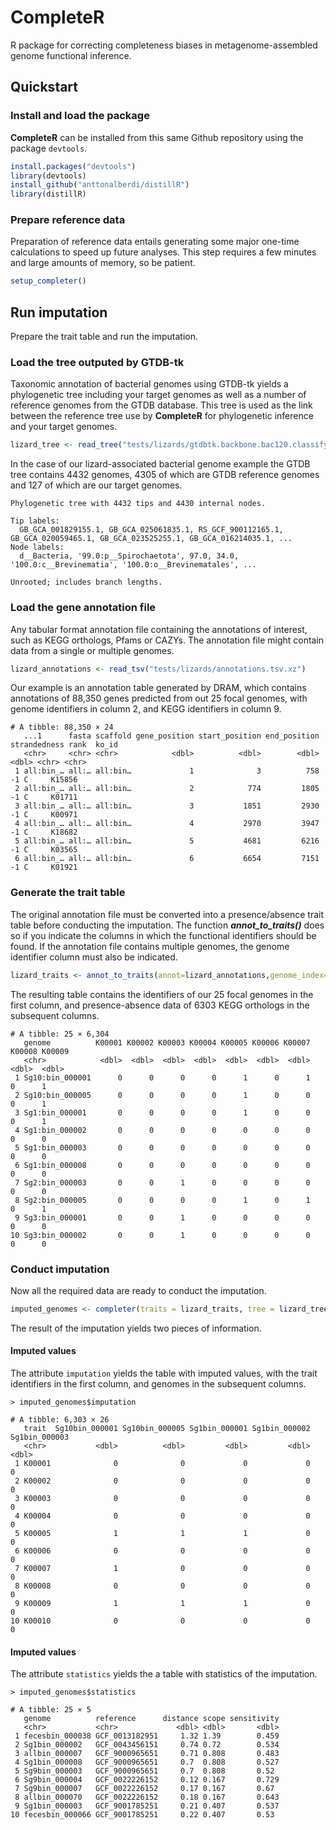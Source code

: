 # CompleteR

R package for correcting completeness biases in metagenome-assembled genome functional inference.

## Quickstart

### Install and load the package

**CompleteR** can be installed from this same Github repository using the package `devtools`.

```r
install.packages("devtools")
library(devtools)
install_github("anttonalberdi/distillR")
library(distillR)
```

### Prepare reference data

Preparation of reference data entails generating some major one-time calculations to speed up future analyses. This step requires a few minutes and large amounts of memory, so be patient.

```r
setup_completer()
```

## Run imputation

Prepare the trait table and run the imputation.

### Load the tree outputed by GTDB-tk

Taxonomic annotation of bacterial genomes using GTDB-tk yields a phylogenetic tree including your target genomes as well as a number of reference genomes from the GTDB database. This tree is used as the link between the reference tree use by **CompleteR** for phylogenetic inference and your target genomes.

```r
lizard_tree <- read_tree("tests/lizards/gtdbtk.backbone.bac120.classify.tree")
```

In the case of our lizard-associated bacterial genome example the GTDB tree contains 4432 genomes, 4305 of which are GTDB reference genomes and 127 of which are our target genomes.

```
Phylogenetic tree with 4432 tips and 4430 internal nodes.

Tip labels:
  GB_GCA_001829155.1, GB_GCA_025061835.1, RS_GCF_900112165.1, GB_GCA_020059465.1, GB_GCA_023525255.1, GB_GCA_016214035.1, ...
Node labels:
  d__Bacteria, '99.0:p__Spirochaetota', 97.0, 34.0, '100.0:c__Brevinematia', '100.0:o__Brevinematales', ...

Unrooted; includes branch lengths.
```

### Load the gene annotation file

Any tabular format annotation file containing the annotations of interest, such as KEGG orthologs, Pfams or CAZYs. The annotation file might contain data from a single or multiple genomes.

```r
lizard_annotations <- read_tsv("tests/lizards/annotations.tsv.xz") 
```

Our example is an annotation table generated by DRAM, which contains annotations of 88,350 genes predicted from out 25 focal genomes, with genome identifiers in column 2, and KEGG identifiers in column 9.

```
# A tibble: 88,350 × 24
   ...1      fasta scaffold gene_position start_position end_position strandedness rank  ko_id
   <chr>     <chr> <chr>            <dbl>          <dbl>        <dbl>        <dbl> <chr> <chr>
 1 all:bin_… all:… all:bin…             1              3          758           -1 C     K15856     
 2 all:bin_… all:… all:bin…             2            774         1805           -1 C     K01711           
 3 all:bin_… all:… all:bin…             3           1851         2930           -1 C     K00971      
 4 all:bin_… all:… all:bin…             4           2970         3947           -1 C     K18682 
 5 all:bin_… all:… all:bin…             5           4681         6216           -1 C     K03565  
 6 all:bin_… all:… all:bin…             6           6654         7151           -1 C     K01921
```

### Generate the trait table

The original annotation file must be converted into a presence/absence trait table before conducting the imputation. The function ***annot_to_traits()*** does so if you indicate the columns in which the functional identifiers should be found. If the annotation file contains multiple genomes, the genome identifier column must also be indicated. 

```r
lizard_traits <- annot_to_traits(annot=lizard_annotations,genome_index=2,kegg_index=9)
```

The resulting table contains the identifiers of our 25 focal genomes in the first column, and presence-absence data of 6303 KEGG orthologs in the subsequent columns.

```
# A tibble: 25 × 6,304
   genome          K00001 K00002 K00003 K00004 K00005 K00006 K00007 K00008 K00009
   <chr>            <dbl>  <dbl>  <dbl>  <dbl>  <dbl>  <dbl>  <dbl>  <dbl>  <dbl>
 1 Sg10:bin_000001      0      0      0      0      1      0      1      0      1
 2 Sg10:bin_000005      0      0      0      0      1      0      0      0      1
 3 Sg1:bin_000001       0      0      0      0      1      0      0      0      1
 4 Sg1:bin_000002       0      0      0      0      0      0      0      0      0
 5 Sg1:bin_000003       0      0      0      0      0      0      0      0      0
 6 Sg1:bin_000008       0      0      0      0      0      0      0      0      0
 7 Sg2:bin_000003       0      0      1      0      0      0      0      0      0
 8 Sg2:bin_000005       0      0      0      0      1      0      1      0      1
 9 Sg3:bin_000001       0      0      1      0      0      0      0      0      0
10 Sg3:bin_000002       0      0      1      0      0      0      0      0      0
```

### Conduct imputation

Now all the required data are ready to conduct the imputation.

```r
imputed_genomes <- completer(traits = lizard_traits, tree = lizard_tree)
```

The result of the imputation yields two pieces of information.

#### Imputed values

The attribute `imputation` yields the table with imputed values, with the trait identifiers in the first column, and genomes in the subsequent columns.

```
> imputed_genomes$imputation

# A tibble: 6,303 × 26
   trait  Sg10bin_000001 Sg10bin_000005 Sg1bin_000001 Sg1bin_000002 Sg1bin_000003
   <chr>           <dbl>          <dbl>         <dbl>         <dbl>         <dbl>
 1 K00001              0              0             0             0             0
 2 K00002              0              0             0             0             0
 3 K00003              0              0             0             0             0
 4 K00004              0              0             0             0             0
 5 K00005              1              1             1             0             0
 6 K00006              0              0             0             0             0
 7 K00007              1              0             0             0             0
 8 K00008              0              0             0             0             0
 9 K00009              1              1             1             0             0
10 K00010              0              0             0             0             0

```

#### Imputed values

The attribute `statistics` yields the a table with statistics of the imputation.

```
> imputed_genomes$statistics

# A tibble: 25 × 5
   genome          reference      distance scope sensitivity
   <chr>           <chr>             <dbl> <dbl>       <dbl>
 1 fecesbin_000038 GCF_0013182951     1.32 1.39        0.459
 2 Sg1bin_000002   GCF_0043456151     0.74 0.72        0.534
 3 allbin_000007   GCF_9000965651     0.71 0.808       0.483
 4 Sg1bin_000008   GCF_9000965651     0.7  0.808       0.527
 5 Sg9bin_000003   GCF_9000965651     0.7  0.808       0.52 
 6 Sg9bin_000004   GCF_0022226152     0.12 0.167       0.729
 7 Sg9bin_000007   GCF_0022226152     0.17 0.167       0.67 
 8 allbin_000070   GCF_0022226152     0.18 0.167       0.643
 9 Sg1bin_000003   GCF_9001785251     0.21 0.407       0.537
10 fecesbin_000066 GCF_9001785251     0.22 0.407       0.53 
```
